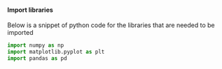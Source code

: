#### Import libraries

Below is a snippet of python code for the libraries that are needed to be imported

```python
import numpy as np
import matplotlib.pyplot as plt
import pandas as pd
```